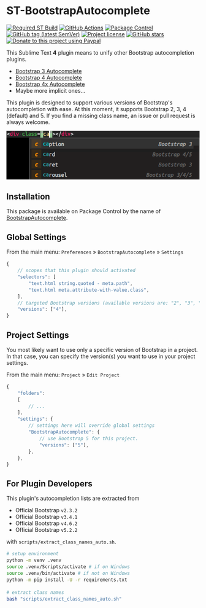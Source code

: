 # ST-BootstrapAutocomplete

[![Required ST Build](https://img.shields.io/badge/ST-4105+-orange.svg?style=flat-square&logo=sublime-text)](https://www.sublimetext.com)
[![GitHub Actions](https://img.shields.io/github/workflow/status/jfcherng-sublime/ST-BootstrapAutocomplete/Python?style=flat-square)](https://github.com/jfcherng-sublime/ST-BootstrapAutocomplete/actions)
[![Package Control](https://img.shields.io/packagecontrol/dt/BootstrapAutocomplete?style=flat-square)](https://packagecontrol.io/packages/BootstrapAutocomplete)
[![GitHub tag (latest SemVer)](https://img.shields.io/github/tag/jfcherng-sublime/ST-BootstrapAutocomplete?style=flat-square&logo=github)](https://github.com/jfcherng-sublime/ST-BootstrapAutocomplete/tags)
[![Project license](https://img.shields.io/github/license/jfcherng-sublime/ST-BootstrapAutocomplete?style=flat-square&logo=github)](https://github.com/jfcherng-sublime/ST-BootstrapAutocomplete/blob/st4/LICENSE)
[![GitHub stars](https://img.shields.io/github/stars/jfcherng-sublime/ST-BootstrapAutocomplete?style=flat-square&logo=github)](https://github.com/jfcherng-sublime/ST-BootstrapAutocomplete/stargazers)
[![Donate to this project using Paypal](https://img.shields.io/badge/paypal-donate-blue.svg?style=flat-square&logo=paypal)](https://www.paypal.me/jfcherng/5usd)

This Sublime Text **4** plugin means to unify other Bootstrap autocompletion plugins.

- [Bootstrap 3 Autocomplete](https://packagecontrol.io/packages/Bootstrap%203%20Autocomplete)
- [Bootstrap 4 Autocomplete](https://packagecontrol.io/packages/Bootstrap%204%20Autocomplete)
- [Bootstrap 4x Autocomplete](https://packagecontrol.io/packages/Bootstrap%204x%20Autocomplete)
- Maybe more implicit ones...

This plugin is designed to support various versions of Bootstrap's autocompletion with ease.
At this moment, it supports Bootstrap 2, 3, 4 (default) and 5. If you find a missing class name,
an issue or pull request is always welcome.

![screenshot-st4](https://raw.githubusercontent.com/jfcherng-sublime/ST-BootstrapAutocomplete/st4/docs/screenshot-st4.png)

## Installation

This package is available on Package Control by the name of [BootstrapAutocomplete](https://packagecontrol.io/packages/BootstrapAutocomplete).

## Global Settings

From the main menu: `Preferences` » `BootstrapAutocomplete` » `Settings`

```js
{
    // scopes that this plugin should activated
    "selectors": [
        "text.html string.quoted - meta.path",
        "text.html meta.attribute-with-value.class",
    ],
    // targeted Bootstrap versions (available versions are: "2", "3", "4", "5")
    "versions": ["4"],
}
```

## Project Settings

You most likely want to use only a specific version of Bootstrap in a project.
In that case, you can specify the version(s) you want to use in your project settings.

From the main menu: `Project` » `Edit Project`

```js
{
    "folders":
    [
        // ...
    ],
    "settings": {
        // settings here will override global settings
        "BootstrapAutocomplete": {
            // use Bootstrap 5 for this project.
            "versions": ["5"],
        },
    },
}
```

## For Plugin Developers

This plugin's autocompletion lists are extracted from

- Official Bootstrap `v2.3.2`
- Official Bootstrap `v3.4.1`
- Official Bootstrap `v4.6.2`
- Official Bootstrap `v5.2.2`

with `scripts/extract_class_names_auto.sh`.

```bash
# setup environment
python -m venv .venv
source .venv/Scripts/activate # if on Windows
source .venv/bin/activate # if not on Windows
python -m pip install -U -r requirements.txt

# extract class names
bash "scripts/extract_class_names_auto.sh"
```
